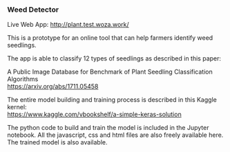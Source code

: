 
### Weed Detector

Live Web App: http://plant.test.woza.work/

This is a prototype for an online tool that can help farmers identify weed seedlings. 

The app is able to classify 12 types of seedlings as described in this paper:

A Public Image Database for Benchmark of Plant Seedling Classification Algorithms<br>
https://arxiv.org/abs/1711.05458

The entire model building and training process is described in this Kaggle kernel:<br>
https://www.kaggle.com/vbookshelf/a-simple-keras-solution

The python code to build and train the model is included in the Jupyter notebook. All the javascript, css and html files are also freely available here. The trained model is also available.



